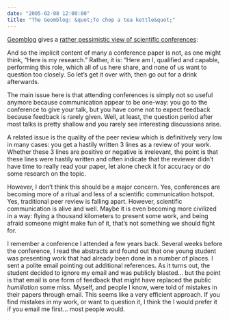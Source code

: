 ```yaml
---
date: "2005-02-08 12:00:00"
title: "The Geomblog: &quot;To chop a tea kettle&quot;"
---
```




[Geomblog](https://geomblog.blogspot.com/2005/02/to-chop-tea-kettle.html) gives a [rather pessimistic view of scientific conferences](https://geomblog.blogspot.com/2005/02/to-chop-tea-kettle.html):

> 
And so the implicit content of many a conference paper is not, as one might think, &ldquo;Here is my research.&rdquo; Rather, it is: &ldquo;Here am I, qualified and capable, performing this role, which all of us here share, and none of us want to question too closely. So let&rsquo;s get it over with, then go out for a drink afterwards.


The main issue here is that attending conferences is simply not so useful anymore because communication appear to be one-way: you go to the conference to give your talk, but you have come not to expect feedback because feedback is rarely given. Well, at least, the question period after most talks is pretty shallow and you rarely see interesting discussions arise.

A related issue is the quality of the peer review which is definitively very low in many cases: you get a hastily written 3 lines as a review of your work. Whether these 3 lines are positive or negative is irrelevant, the point is that these lines were hastily written and often indicate that the reviewer didn&rsquo;t have time to really read your paper, let alone check it for accuracy or do some research on the topic.

However, I don&rsquo;t think this should be a major concern. Yes, conferences are becoming more of a ritual and less of a scientific communication hotspot. Yes, traditional peer review is falling apart. However, scientific communication is alive and well. Maybe it is even becoming more civilized in a way: flying a thousand kilometers to present some work, and being afraid someone might make fun of it, that&rsquo;s not something we should fight for.

I remember a conference I attended a few years back. Several weeks before the conference, I read the abstracts and found out that one young student was presenting work that had already been done in a number of places. I sent a polite email pointing out additional references. As it turns out, the student decided to ignore my email and was publicly blasted&hellip; but the point is that email is one form of feedback that might have replaced the public <i>humiliation</i> some miss. Myself, and people I know, were told of mistakes in their papers through email. This seems like a very efficient approach. If you find mistakes in my work, or want to question it, I think the I would prefer it if you email me first&hellip; most people would.

